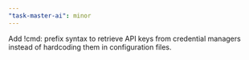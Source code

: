 ```yaml
---
"task-master-ai": minor
---
```


Add !cmd: prefix syntax to retrieve API keys from credential managers instead of hardcoding them in configuration files.
